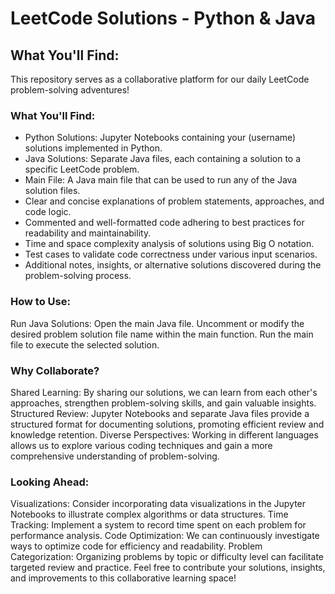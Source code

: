 # LeetCode Solutions - Python & Java

## What You'll Find:

This repository serves as a collaborative platform for our daily LeetCode problem-solving adventures!

### What You'll Find:

<ul>
    <li>Python Solutions: Jupyter Notebooks containing your (username) solutions implemented in Python.</li>
    <li>Java Solutions: Separate Java files, each containing a solution to a specific LeetCode problem.</li>
    <li>Main File: A Java main file that can be used to run any of the Java solution files.</li>
    <li>Clear and concise explanations of problem statements, approaches, and code logic.</li>
    <li>Commented and well-formatted code adhering to best practices for readability and maintainability.</li>
    <li>Time and space complexity analysis of solutions using Big O notation.</li>
    <li>Test cases to validate code correctness under various input scenarios.</li>
    <li>Additional notes, insights, or alternative solutions discovered during the problem-solving process.</li>
</ul>


### How to Use:

Run Java Solutions:
Open the main Java file.
Uncomment or modify the desired problem solution file name within the main function.
Run the main file to execute the selected solution.

### Why Collaborate?

Shared Learning: By sharing our solutions, we can learn from each other's approaches, strengthen problem-solving skills, and gain valuable insights.
Structured Review: Jupyter Notebooks and separate Java files provide a structured format for documenting solutions, promoting efficient review and knowledge retention.
Diverse Perspectives: Working in different languages allows us to explore various coding techniques and gain a more comprehensive understanding of problem-solving.


### Looking Ahead:

Visualizations: Consider incorporating data visualizations in the Jupyter Notebooks to illustrate complex algorithms or data structures.
Time Tracking: Implement a system to record time spent on each problem for performance analysis.
Code Optimization: We can continuously investigate ways to optimize code for efficiency and readability.
Problem Categorization: Organizing problems by topic or difficulty level can facilitate targeted review and practice.
Feel free to contribute your solutions, insights, and improvements to this collaborative learning space!